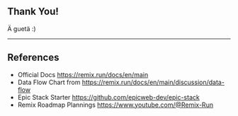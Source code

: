 ## Thank You!

Ä guetä :)

---

## References

- Official Docs https://remix.run/docs/en/main
- Data Flow Chart from https://remix.run/docs/en/main/discussion/data-flow
- Epic Stack Starter https://github.com/epicweb-dev/epic-stack
- Remix Roadmap Plannings https://www.youtube.com/@Remix-Run
